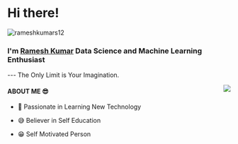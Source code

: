  # Hi there! 
 <p align="left"> <img src="https://komarev.com/ghpvc/?username=rameshkumars12" alt="rameshkumars12" /> </p>

 
 ### I'm [Ramesh Kumar](https://github.com/rameshkumars12/) Data Science and Machine Learning Enthusiast
 
<p>    --- The Only Limit is Your Imagination. </p>
 
 
 <img align="right" src="https://github-readme-stats.vercel.app/api?username=rameshkumars12&show_icons=true&hide_border=true">




#### ABOUT ME :sunglasses:
  
  - :rocket: Passionate in Learning New Technology
  
  - :sweat_smile: Believer in Self Education
  
  - :grin: Self Motivated Person

